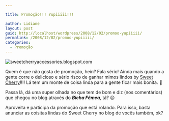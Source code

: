 ```yaml
---

title: Promoção!!! Yupiiiii!!!

author: Lidiane
layout: post
guid: http://localhost/wordpress/2008/12/02/promoo-yupiiiii/
permalink: /2008/12/02/promoo-yupiiiii/
categories:
  - Promoção
---
```

 <img title="sweetcherryaccessories.blogspot.com" style="display:block;float:none;margin-left:auto;margin-right:auto;" alt="sweetcherryaccessories.blogspot.com" src="http://3.bp.blogspot.com/_jiqpSCp5zPE/STLNxUeRKyI/AAAAAAAAB4c/q43tkwH7_3Q/s320/043.JPG" />

Quem é que não gosta de promoção, hein? Fala sério! Ainda mais quando a gente corre o delicioso e sério risco de ganhar mimos lindos by <a href="http://sweetcherryaccessories.blogspot.com/" target="_blank">Sweet Cherry</a>!!!! Lá tem um monte de coisa linda para a gente ficar mais bonita. 🙂

Passa lá, dá uma super olhada no que tem de bom e diz (nos comentários) que chegou no blog através do **_Bicha Fêmea_**, tá? 😉

Aproveita e participa da promoção que está rolando. Para isso, basta anunciar as coisitas lindas do Sweet Cherry no blog de vocês também, ok?